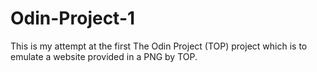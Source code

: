 # Odin-Project-1

This is my attempt at the first The Odin Project (TOP) project which is to emulate a website provided in a PNG by TOP.
